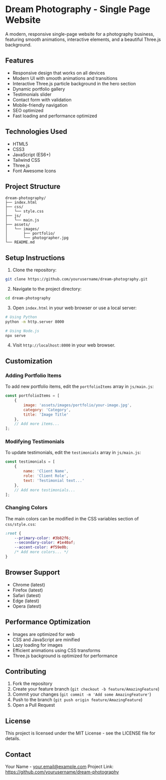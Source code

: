 # Dream Photography - Single Page Website

A modern, responsive single-page website for a photography business, featuring smooth animations, interactive elements, and a beautiful Three.js background.

## Features

- Responsive design that works on all devices
- Modern UI with smooth animations and transitions
- Interactive Three.js particle background in the hero section
- Dynamic portfolio gallery
- Testimonials slider
- Contact form with validation
- Mobile-friendly navigation
- SEO optimized
- Fast loading and performance optimized

## Technologies Used

- HTML5
- CSS3
- JavaScript (ES6+)
- Tailwind CSS
- Three.js
- Font Awesome Icons

## Project Structure

```
dream-photography/
├── index.html
├── css/
│   └── style.css
├── js/
│   └── main.js
├── assets/
│   └── images/
│       ├── portfolio/
│       └── photographer.jpg
└── README.md
```

## Setup Instructions

1. Clone the repository:
```bash
git clone https://github.com/yourusername/dream-photography.git
```

2. Navigate to the project directory:
```bash
cd dream-photography
```

3. Open `index.html` in your web browser or use a local server:
```bash
# Using Python
python -m http.server 8000

# Using Node.js
npx serve
```

4. Visit `http://localhost:8000` in your web browser.

## Customization

### Adding Portfolio Items

To add new portfolio items, edit the `portfolioItems` array in `js/main.js`:

```javascript
const portfolioItems = [
    {
        image: 'assets/images/portfolio/your-image.jpg',
        category: 'Category',
        title: 'Image Title'
    },
    // Add more items...
];
```

### Modifying Testimonials

To update testimonials, edit the `testimonials` array in `js/main.js`:

```javascript
const testimonials = [
    {
        name: 'Client Name',
        role: 'Client Role',
        text: 'Testimonial text...'
    },
    // Add more testimonials...
];
```

### Changing Colors

The main colors can be modified in the CSS variables section of `css/style.css`:

```css
:root {
    --primary-color: #3b82f6;
    --secondary-color: #1e40af;
    --accent-color: #f59e0b;
    /* Add more colors... */
}
```

## Browser Support

- Chrome (latest)
- Firefox (latest)
- Safari (latest)
- Edge (latest)
- Opera (latest)

## Performance Optimization

- Images are optimized for web
- CSS and JavaScript are minified
- Lazy loading for images
- Efficient animations using CSS transforms
- Three.js background is optimized for performance

## Contributing

1. Fork the repository
2. Create your feature branch (`git checkout -b feature/AmazingFeature`)
3. Commit your changes (`git commit -m 'Add some AmazingFeature'`)
4. Push to the branch (`git push origin feature/AmazingFeature`)
5. Open a Pull Request

## License

This project is licensed under the MIT License - see the LICENSE file for details.

## Contact

Your Name - your.email@example.com
Project Link: https://github.com/yourusername/dream-photography 